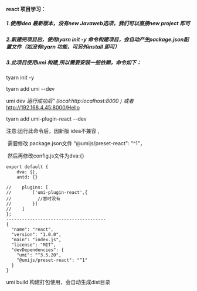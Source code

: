 #### react 项目学习：

##### 1.使用idea 最新版本，没有new Javaweb选项，我们可以直接new project 即可

##### 2.新建完项目后，使用tyarn init -y 命令构建项目，会自动产生package.json配置文件（如没有tyarn 功能，可另外install 即可）

##### 3.此项目使用umi 构建,所以需要安装一些依赖，命令如下：

tyarn init -y

tyarn add umi --dev

umi dev    *运行成功后" (local:http:localhost:8000 ) 或者*  http://192.168.4.45:8000/Hello

tyarn add umi-plugin-react --dev

注意:运行此命令后，因新版  idea不兼容 ,

​            需要修改 package.json文件 “@umijs/preset-react": "^1"，

​            然后再修改config.js文件为dva:{}

```
export default {
    dva: {},
    antd: {}

//    plugins: [
//        ['umi-plugin-react',{
//          //暂时没有
//        }]
//    ]
};
--------------------------------------
{
  "name": "react",
  "version": "1.0.0",
  "main": "index.js",
  "license": "MIT",
  "devDependencies": {
    "umi": "^3.5.20",
    "@umijs/preset-react": "^1"
  }
}
```

umi build    构建打包使用，会自动生成dist目录

